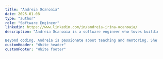 ```yaml
---
title: "Andreia Ocanoaia"
date: 2025-01-08
type: "author"
role: "Software Engineer"
linkedin: https://www.linkedin.com/in/andreia-irina-ocanoaia/
description: "Andreia Ocanoaia is a software engineer who loves building tools that make developers’ lives easier. At DeployApps, she focuses on backend development, cloud infrastructure, and making sure the product runs smoothly under the hood. She’s always looking for ways to write cleaner, more efficient code and help others do the same.

Beyond coding, Andreia is passionate about teaching and mentoring. She’s a Teaching Assistant in the academic environment. She helps students navigate topics like operating systems and cloud computing. She’s also active in the open-source community, regularly hosting and participating in technical workshops and conferences."
customHeader: "White header"
customFooter: "White footer"
---
```


